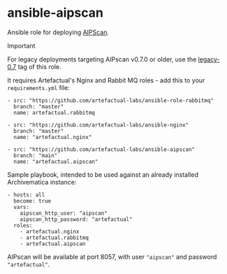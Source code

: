 # ansible-aipscan

Ansible role for deploying [AIPScan].

> [!IMPORTANT]
> For legacy deployments targeting AIPscan v0.7.0 or older, use the [legacy-0.7]
  tag of this role.

It requires Artefactual's Nginx and Rabbit MQ roles - add this to your
`requirements.yml` file:

```
- src: "https://github.com/artefactual-labs/ansible-role-rabbitmq"
  branch: "master"
  name: artefactual.rabbitmq

- src: "https://github.com/artefactual-labs/ansible-nginx"
  branch: "master"
  name: "artefactual.nginx"

- src: "https://github.com/artefactual-labs/ansible-aipscan"
  branch: "main"
  name: "artefactual.aipscan"
```

Sample playbook, intended to be used against an already installed Archivematica
instance:

```
- hosts: all
  become: true
  vars:
    aipscan_http_user: "aipscan"
    aipscan_http_password: "artefactual"
  roles:
    - artefactual.nginx
    - artefactual.rabbitmq
    - artefactual.aipscan
```

AIPscan will be available at port 8057, with user `"aipscan"` and password
`"artefactual"`.

[AIPscan]: https://github.com/artefactual-labs/AIPScan
[legacy-0.7]: https://github.com/artefactual-labs/ansible-aipscan/releases/tag/legacy-0.7

